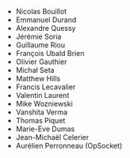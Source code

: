 * Nicolas Bouillot
* Emmanuel Durand
* Alexandre Quessy
* Jérémie Soria
* Guillaume Riou
* François Ubald Brien
* Olivier Gauthier
* Michał Seta
* Matthew Hills
* Francis Lecavalier
* Valentin Laurent
* Mike Wozniewski
* Vanshita Verma
* Thomas Piquet
* Marie-Eve Dumas
* Jean-Michaël Celerier
* Aurélien Perronneau (OpSocket)

